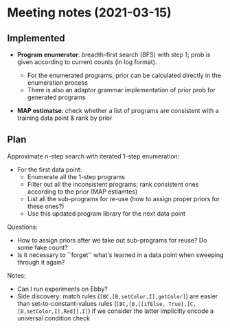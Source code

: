 # Meeting notes (2021-03-15)

## Implemented

- **Program enumerator**: breadth-first search (BFS) with step 1; prob is given according to current counts (in log format).
  - For the enumerated programs, prior can be calculated directly in the enumeration process
  - There is also an adaptor grammar implementation of prior prob for generated programs

- **MAP estimatse**: check whether a list of programs are consistent with a training data point & rank by prior

## Plan

Approximate n-step search with iterated 1-step enumeration:

- For the first data point:
  - Enumerate all the 1-step programs
  - Filter out all the inconsistent programs; rank consistent ones according to the prior (MAP estiamtes)
  - List all the sub-programs for re-use (how to assign proper priors for these ones?)
  - Use this updated program library for the next data point

Questions:

- How to assign priors after we take out sub-programs for reuse? Do some fake count?
- Is it necessary to ``forget'' what's learned in a data point when sweeping through it again?

Notes:

- Can I run experiments on Ebby?
- Side discovery: match rules (`[BC,[B,setColor,I],getColor]`) are easier than set-to-constant-values rules (`[BC,[B,[[ifElse, True],[C,[B,setColor,I],Red]],I]`) if we consider the latter implicitly encode a universal condition check
